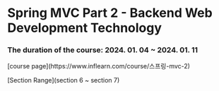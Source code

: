 <h1>Spring MVC Part 2 - Backend Web Development Technology</h1>
<h3>The duration of the course: 2024. 01. 04 ~ 2024. 01. 11</h3>
[course page](https://www.inflearn.com/course/스프링-mvc-2)

[Section Range](section 6 ~ section 7)
